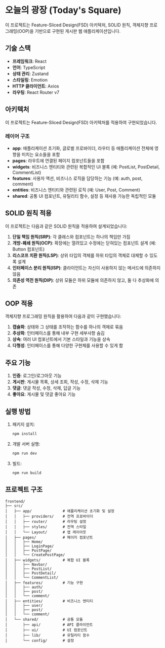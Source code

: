 # 오늘의 광장 (Today's Square)

이 프로젝트는 Feature-Sliced Design(FSD) 아키텍처, SOLID 원칙, 객체지향 프로그래밍(OOP)을 기반으로 구현된 게시판 웹 애플리케이션입니다.

## 기술 스택

- **프레임워크**: React
- **언어**: TypeScript
- **상태 관리**: Zustand
- **스타일링**: Emotion
- **HTTP 클라이언트**: Axios
- **라우팅**: React Router v7

## 아키텍처

이 프로젝트는 Feature-Sliced Design(FSD) 아키텍처를 적용하여 구현되었습니다.

### 레이어 구조

- **app**: 애플리케이션 초기화, 글로벌 프로바이더, 라우터 등 애플리케이션 전체에 영향을 미치는 요소들을 포함
- **pages**: 라우트에 연결된 페이지 컴포넌트들을 포함
- **widgets**: 비즈니스 엔티티와 관련된 복합적인 UI 블록 (예: PostList, PostDetail, CommentList)
- **features**: 사용자 액션, 비즈니스 로직을 담당하는 기능 (예: auth, post, comment)
- **entities**: 비즈니스 엔티티와 관련된 로직 (예: User, Post, Comment)
- **shared**: 공통 UI 컴포넌트, 유틸리티 함수, 설정 등 재사용 가능한 독립적인 모듈

## SOLID 원칙 적용

이 프로젝트는 다음과 같은 SOLID 원칙을 적용하여 설계되었습니다:

1. **단일 책임 원칙(SRP)**: 각 클래스와 컴포넌트는 하나의 책임만 가짐
2. **개방-폐쇄 원칙(OCP)**: 확장에는 열려있고 수정에는 닫혀있는 컴포넌트 설계 (예: Button 컴포넌트)
3. **리스코프 치환 원칙(LSP)**: 상위 타입의 객체를 하위 타입의 객체로 대체할 수 있도록 설계
4. **인터페이스 분리 원칙(ISP)**: 클라이언트는 자신이 사용하지 않는 메서드에 의존하지 않음
5. **의존성 역전 원칙(DIP)**: 상위 모듈은 하위 모듈에 의존하지 않고, 둘 다 추상화에 의존

## OOP 적용

객체지향 프로그래밍 원칙을 활용하여 다음과 같이 구현했습니다:

1. **캡슐화**: 상태와 그 상태를 조작하는 함수를 하나의 객체로 묶음
2. **추상화**: 인터페이스를 통해 내부 구현 세부사항 숨김
3. **상속**: 여러 UI 컴포넌트에서 기본 스타일과 기능을 상속
4. **다형성**: 인터페이스를 통해 다양한 구현체를 사용할 수 있게 함

## 주요 기능

1. **인증**: 로그인/로그아웃 기능
2. **게시판**: 게시물 목록, 상세 조회, 작성, 수정, 삭제 기능
3. **댓글**: 댓글 작성, 수정, 삭제, 답글 기능
4. **좋아요**: 게시물 및 댓글 좋아요 기능

## 실행 방법

1. 패키지 설치:
   ```bash
   npm install
   ```

2. 개발 서버 실행:
   ```bash
   npm run dev
   ```

3. 빌드:
   ```bash
   npm run build
   ```

## 프로젝트 구조

```
frontend/
├── src/
│   ├── app/              # 애플리케이션 초기화 및 설정
│   │   ├── providers/    # 전역 프로바이더
│   │   ├── router/       # 라우팅 설정
│   │   ├── styles/       # 전역 스타일
│   │   └── Layout/       # 앱 레이아웃
│   ├── pages/            # 페이지 컴포넌트
│   │   ├── Home/
│   │   ├── LoginPage/
│   │   ├── PostPage/
│   │   └── CreatePostPage/
│   ├── widgets/          # 복합 UI 블록
│   │   ├── Navbar/
│   │   ├── PostList/
│   │   ├── PostDetail/
│   │   └── CommentList/
│   ├── features/         # 기능 구현
│   │   ├── auth/
│   │   ├── post/
│   │   └── comment/
│   ├── entities/         # 비즈니스 엔티티
│   │   ├── user/
│   │   ├── post/
│   │   └── comment/
│   └── shared/           # 공통 모듈
│       ├── api/          # API 클라이언트
│       ├── ui/           # UI 컴포넌트
│       ├── lib/          # 유틸리티 함수
│       └── config/       # 설정
```
